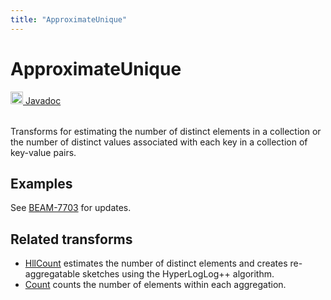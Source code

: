 ```yaml
---
title: "ApproximateUnique"
---
```

<!--
Licensed under the Apache License, Version 2.0 (the "License");
you may not use this file except in compliance with the License.
You may obtain a copy of the License at

http://www.apache.org/licenses/LICENSE-2.0

Unless required by applicable law or agreed to in writing, software
distributed under the License is distributed on an "AS IS" BASIS,
WITHOUT WARRANTIES OR CONDITIONS OF ANY KIND, either express or implied.
See the License for the specific language governing permissions and
limitations under the License.
-->
# ApproximateUnique
<table align="left">
    <a target="_blank" class="button"
        href="https://beam.apache.org/releases/javadoc/current/index.html?org/apache/beam/sdk/transforms/ApproximateUnique.html">
      <img src="https://beam.apache.org/images/logos/sdks/java.png" width="20px" height="20px"
           alt="Javadoc" />
     Javadoc
    </a>
</table>
<br><br>


Transforms for estimating the number of distinct elements in a collection
or the number of distinct values associated with each key in a collection
of key-value pairs.

## Examples
See [BEAM-7703](https://issues.apache.org/jira/browse/BEAM-7703) for updates.

## Related transforms 
* [HllCount](/documentation/transforms/java/aggregation/hllcount)
  estimates the number of distinct elements and creates re-aggregatable sketches using the HyperLogLog++ algorithm.
* [Count](/documentation/transforms/java/aggregation/count)
  counts the number of elements within each aggregation.
